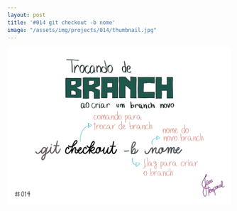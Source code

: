```yaml
---
layout: post
title: '#014 git checkout -b nome'
image: "/assets/img/projects/014/thumbnail.jpg"
---
```


<img alt="Como criar um novo branch e já trocar para esse novo branch com o comando git checkout -b nome" src="/assets/img/projects/014/full.jpg">